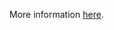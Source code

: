 More information [here](https://docs.prismacloud.io/en/enterprise-edition/policy-reference/azure-policies/azure-general-policies/azr-general-199).
